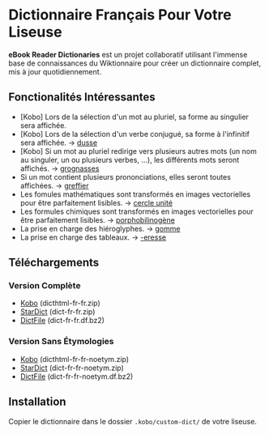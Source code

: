 # Dictionnaire Français Pour Votre Liseuse

**eBook Reader Dictionaries** est un projet collaboratif utilisant l'immense base de connaissances du Wiktionnaire pour créer un dictionnaire complet, mis à jour quotidiennement.

## Fonctionalités Intéressantes

- [Kobo] Lors de la sélection d'un mot au pluriel, sa forme au singulier sera affichée.
- [Kobo] Lors de la sélection d'un verbe conjugué, sa forme à l'infinitif sera affichée. → [dusse](screenshot-dusse.png)
- [Kobo] Si un mot au pluriel redirige vers plusieurs autres mots (un nom au singuler, un ou plusieurs verbes, ...), les différents mots seront affichés. → [grognasses](screenshot-grognasses.png)
- Si un mot contient plusieurs prononciations, elles seront toutes affichées. → [greffier](screenshot-greffier.png)
- Les fomules mathématiques sont transformés en images vectorielles pour être parfaitement lisibles. → [cercle unité](screenshot-cercle_unite.png)
- Les formules chimiques sont transformés en images vectorielles pour être parfaitement lisibles. → [porphobilinogène](screenshot-porphobilinogene.png)
- La prise en charge des hiéroglyphes. → [gomme](screenshot-gomme.png)
- La prise en charge des tableaux. → [-eresse](screenshot--eresse.png)

## Téléchargements

### Version Complète

- [Kobo](https://github.com/BoboTiG/ebook-reader-dict/releases/download/fr/dicthtml-fr-fr.zip) (dicthtml-fr-fr.zip)
- [StarDict](https://github.com/BoboTiG/ebook-reader-dict/releases/download/fr/dict-fr-fr.zip) (dict-fr-fr.zip)
- [DictFile](https://github.com/BoboTiG/ebook-reader-dict/releases/download/fr/dict-fr-fr.df.bz2) (dict-fr-fr.df.bz2)

### Version Sans Étymologies

- [Kobo](https://github.com/BoboTiG/ebook-reader-dict/releases/download/fr/dicthtml-fr-fr.zip) (dicthtml-fr-fr-noetym.zip)
- [StarDict](https://github.com/BoboTiG/ebook-reader-dict/releases/download/fr/dict-fr-fr.zip) (dict-fr-fr-noetym.zip)
- [DictFile](https://github.com/BoboTiG/ebook-reader-dict/releases/download/fr/dict-fr-fr.df.bz2) (dict-fr-fr-noetym.df.bz2)

## Installation

Copier le dictionnaire dans le dossier `.kobo/custom-dict/` de votre liseuse.
